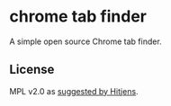 # chrome tab finder

A simple open source Chrome tab finder.

## License

MPL v2.0 as [suggested by Hitjens](http://hintjens.com/blog:68).
